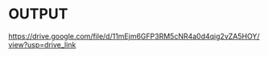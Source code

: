 # OUTPUT






https://drive.google.com/file/d/11mEjm6GFP3RM5cNR4a0d4qig2vZA5HOY/view?usp=drive_link









































